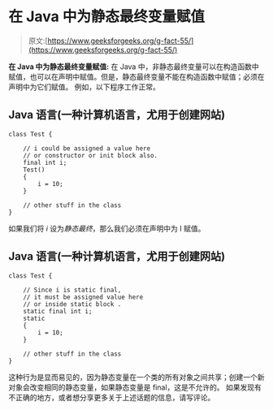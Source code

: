 # 在 Java 中为静态最终变量赋值

> 原文:[https://www.geeksforgeeks.org/g-fact-55/](https://www.geeksforgeeks.org/g-fact-55/)

**在 Java 中为静态最终变量赋值:**
在 Java 中，非静态最终变量可以在构造函数中赋值，也可以在声明中赋值。但是，静态最终变量不能在构造函数中赋值；必须在声明中为它们赋值。
例如，以下程序工作正常。

## Java 语言(一种计算机语言，尤用于创建网站)

```
class Test {

    // i could be assigned a value here
    // or constructor or init block also.
    final int i;
    Test()
    {
        i = 10;
    }

    // other stuff in the class
}
```

如果我们将 *i* 设为*静态最终*，那么我们必须在声明中为 I 赋值。

## Java 语言(一种计算机语言，尤用于创建网站)

```
class Test {

    // Since i is static final,
    // it must be assigned value here
    // or inside static block .
    static final int i;
    static
    {
        i = 10;
    }

    // other stuff in the class
}
```

这种行为是显而易见的，因为静态变量在一个类的所有对象之间共享；创建一个新对象会改变相同的静态变量，如果静态变量是 final，这是不允许的。
如果发现有不正确的地方，或者想分享更多关于上述话题的信息，请写评论。